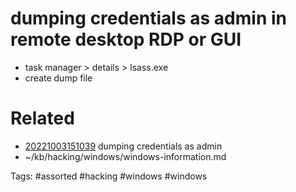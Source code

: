 # dumping credentials as admin in remote desktop RDP or GUI
- task manager > details > lsass.exe
- create dump file

# Related
- [20221003151039](/zet/20221003151039/README.md) dumping credentials as admin
- ~/kb/hacking/windows/windows-information.md

Tags:
    #assorted #hacking #windows #windows
